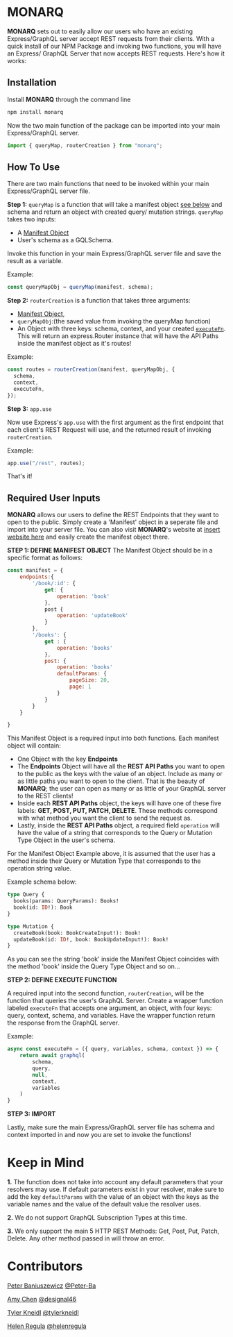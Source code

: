 # MONARQ

**MONARQ** sets out to easily allow our users who have an existing Express/GraphQL server accept REST requests from their clients. With a quick install of our NPM Package and invoking two functions, you will have an Express/ GraphQL Server that now accepts REST requests. Here's how it works:

## Installation

Install **MONARQ** through the command line

```bash
npm install monarq
```

Now the two main function of the package can be imported into your main Express/GraphQL server.

```javascript
import { queryMap, routerCreation } from "monarq";
```

## How To Use

There are two main functions that need to be invoked within your main Express/GraphQL server file.

**Step 1:** `queryMap` is a function that will take a manifest object [see below](##required-user-inputs) and schema and return an object with created query/ mutation strings. `queryMap` takes two inputs:

- A [Manifest Object](##required-user-inputs)
- User's schema as a GQLSchema.

Invoke this function in your main Express/GraphQL server file and save the result as a variable.

Example:

```javascript
const queryMapObj = queryMap(manifest, schema);
```

**Step 2:** `routerCreation` is a function that takes three arguments:

- [Manifest Object](##required-user-inputs),
- `queryMapObj`:(the saved value from invoking the queryMap function)
- An Object with three keys: schema, context, and your created [`executeFn`](##required-user-inputs). This will return an express.Router instance that will have the API Paths inside the manifest object as it's routes!

Example:

```javascript
const routes = routerCreation(manifest, queryMapObj, {
  schema,
  context,
  executeFn,
});
```

**Step 3:** `app.use`

Now use Express's `app.use` with the first argument as the first endpoint that each client's REST Request will use, and the returned result of invoking `routerCreation`.

Example:

```javascript
app.use("/rest", routes);
```

That's it!

## Required User Inputs

**MONARQ** allows our users to define the REST Endpoints that they want to open to the public. Simply create a 'Manifest' object in a seperate file and import into your server file. You can also visit **MONARQ**'s website at [insert website here]() and easily create the manifest object there.

**STEP 1: DEFINE MANIFEST OBJECT**
The Manifest Object should be in a specific format as follows:

```javascript
const manifest = {
    endpoints:{
        '/book/:id': {
            get: {
                operation: 'book'
            },
            post {
                operation: 'updateBook'
            }
        },
        '/books': {
            get : {
                operation: 'books'
            },
            post: {
                operation: 'books'
                defaultParams: {
                    pageSize: 20,
                    page: 1
                }
            }
        }
    }

}
```

This Manifest Object is a required input into both functions. Each manifest object will contain:

- One Object with the key **Endpoints**
- The **Endpoints** Object will have all the **REST API Paths** you want to open to the public as the keys with the value of an object. Include as many or as little paths you want to open to the client. That is the beauty of **MONARQ**; the user can open as many or as little of your GraphQL server to the REST clients!
- Inside each **REST API Paths** object, the keys will have one of these five labels: **GET, POST, PUT, PATCH, DELETE**. These methods correspond with what method you want the client to send the request as.
- Lastly, inside the **REST API Paths** object, a required field `operation` will have the value of a string that corresponds to the Query or Mutation Type Object in the user's schema.

For the Manifest Object Example above, it is assumed that the user has a method inside their Query or Mutation Type that corresponds to the operation string value.

Example schema below:

```graphql
type Query {
  books(params: QueryParams): Books!
  book(id: ID!): Book
}

type Mutation {
  createBook(book: BookCreateInput!): Book!
  updateBook(id: ID!, book: BookUpdateInput!): Book!
}
```

As you can see the string 'book' inside the Manifest Object coincides with the method 'book' inside the Query Type Object and so on...

**STEP 2: DEFINE EXECUTE FUNCTION**

A required input into the second function, `routerCreation`, will be the function that queries the user's GraphQL Server. Create a wrapper function labeled `executeFn` that accepts one argument, an object, with four keys: query, context, schema, and variables. Have the wrapper function return the response from the GraphQL server.

Example:

```javascript
async const executeFn = ({ query, variables, schema, context }) => {
    return await graphql(
        schema,
        query,
        null,
        context,
        variables
    )
}
```

**STEP 3: IMPORT**

Lastly, make sure the main Express/GraphQL server file has schema and context imported in and now you are set to invoke the functions!

# Keep in Mind

**1.** The function does not take into account any default parameters that your resolvers may use. If default parameters exist in your resolver, make sure to add the key `defaultParams` with the value of an object with the keys as the variable names and the value of the default value the resolver uses.

**2.** We do not support GraphQL Subscription Types at this time.

**3.** We only support the main 5 HTTP REST Methods: Get, Post, Put, Patch, Delete. Any other method passed in will throw an error.

# Contributors

[Peter Baniuszewicz]() [@Peter-Ba](https://github.com/Peter-Ba)

[Amy Chen]() [@designal46](https://github.com/designal46)

[Tyler Kneidl]() [@tylerkneidl](https://github.com/tylerkneidl)

[Helen Regula]() [@helenregula](https://github.com/helenregula)
